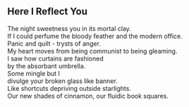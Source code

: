 Here I Reflect You
------------------
The night sweetness you in its mortal clay.  
If I could perfume the bloody feather and the modern office.  
Panic and quilt - trysts of anger.  
My heart moves from being communist to being gleaming.  
I saw how curtains are fashioned  
by the absorbant umbrella.  
Some mingle but I  
divulge your broken glass like banner.  
Like shortcuts depriving outside starlights.  
Our new shades of cinnamon, our fluidic book squares.  
